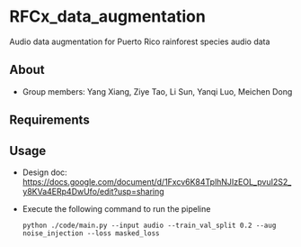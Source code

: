 # RFCx_data_augmentation
Audio data augmentation for Puerto Rico rainforest species audio data

## About 

* Group members: Yang Xiang, Ziye Tao, Li Sun, Yanqi Luo, Meichen Dong 

## Requirements



## Usage

* Design doc: https://docs.google.com/document/d/1Fxcv6K84TplhNJIzEOL_pvuI2S2_y8KVa4ERp4DwUfo/edit?usp=sharing

* Execute the following command to run the pipeline 

  ```shell
  python ./code/main.py --input audio --train_val_split 0.2 --aug noise_injection --loss masked_loss
  ```

